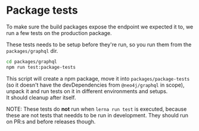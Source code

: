# Package tests

To make sure the build packages expose the endpoint we expected it to, we run a few tests
on the production package.

These tests needs to be setup before they're run, so you run them from the `packages/graphql` dir.

```bash
cd packages/graphql
npm run test:package-tests
```

This script will create a npm package, move it into `packages/package-tests` (so it doesn't have
the devDependencies from `@neo4j/graphql` in scope), unpack it and run tests on it in different environments and setups.  
It should cleanup after itself.

NOTE: These tests do **not** run when `lerna run test` is executed, because these are not
tests that needds to be run in development. They should run on PR:s and before releases though.
